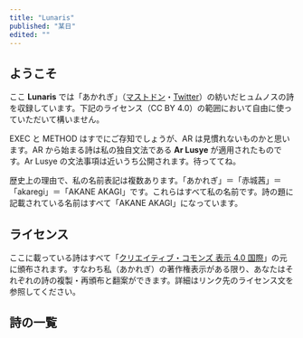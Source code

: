 ```yaml
---
title: "Lunaris"
published: "某日"
edited: ""
---
```


## ようこそ

ここ **Lunaris** では「あかれぎ」（[マストドン](https://felesitas.cloud/@akane)・[Twitter](https://twitter.com/akgmoegi)）の紡いだヒュムノスの詩を収録しています。下記のライセンス（CC BY 4.0）の範囲において自由に使っていただいて構いません。

EXEC と METHOD はすでにご存知でしょうが、AR は見慣れないものかと思います。AR から始まる詩は私の独自文法である **Ar Lusye** が適用されたものです。Ar Lusye の文法事項は近いうち公開されます。待っててね。

歴史上の理由で、私の名前表記は複数あります。「あかれぎ」＝「赤城茜」＝「akaregi」＝「AKANE AKAGI」です。これらはすべて私の名前です。詩の題に記載されている名前はすべて「AKANE AKAGI」になっています。

## ライセンス

ここに載っている詩はすべて「[クリエイティブ・コモンズ 表示 4.0 国際](https://creativecommons.org/licenses/by/4.0/deed.ja)」の元に頒布されます。すなわち私（あかれぎ）の著作権表示がある限り、あなたはそれぞれの詩の複製・再頒布と翻案ができます。詳細はリンク先のライセンス文を参照してください。

## 詩の一覧
